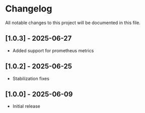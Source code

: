 # Changelog

All notable changes to this project will be documented in this file.

## [1.0.3] - 2025-06-27
- Added support for prometheus metrics

## [1.0.2] - 2025-06-25
- Stabilization fixes

## [1.0.0] - 2025-06-09
- Initial release
